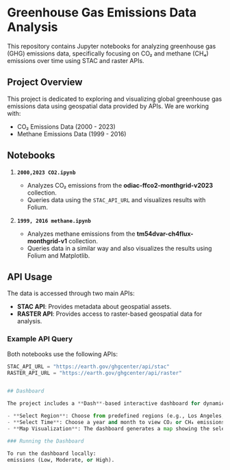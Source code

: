 # Greenhouse Gas Emissions Data Analysis

This repository contains Jupyter notebooks for analyzing greenhouse gas (GHG) emissions data, specifically focusing on CO₂ and methane (CH₄) emissions over time using STAC and raster APIs.

## Project Overview

This project is dedicated to exploring and visualizing global greenhouse gas emissions data using geospatial data provided by APIs. We are working with:
- CO₂ Emissions Data (2000 - 2023)
- Methane Emissions Data (1999 - 2016)

## Notebooks

1. **`2000,2023 CO2.ipynb`**
   - Analyzes CO₂ emissions from the **odiac-ffco2-monthgrid-v2023** collection.
   - Queries data using the `STAC_API_URL` and visualizes results with Folium.
   
2. **`1999, 2016 methane.ipynb`**
   - Analyzes methane emissions from the **tm54dvar-ch4flux-monthgrid-v1** collection.
   - Queries data in a similar way and also visualizes the results using Folium and Matplotlib.

## API Usage

The data is accessed through two main APIs:
- **STAC API**: Provides metadata about geospatial assets.
- **RASTER API**: Provides access to raster-based geospatial data for analysis.

### Example API Query

Both notebooks use the following APIs:
```python
STAC_API_URL = "https://earth.gov/ghgcenter/api/stac"
RASTER_API_URL = "https://earth.gov/ghgcenter/api/raster"


## Dashboard

The project includes a **Dash**-based interactive dashboard for dynamic visualization of the emissions data:

- **Select Region**: Choose from predefined regions (e.g., Los Angeles, Texas, Egypt) or input custom coordinates.
- **Select Time**: Choose a year and month to view CO₂ or CH₄ emissions for the selected region.
- **Map Visualization**: The dashboard generates a map showing the selected region and colors it based on the level of emissions (Low, Moderate, or High).

### Running the Dashboard

To run the dashboard locally:
emissions (Low, Moderate, or High).
 
